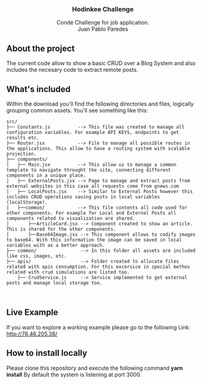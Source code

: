 <h3 align="center">Hodinkee Challenge</h3>

<p align="center">
  Conde Challenge for job application. 
  <br />
  Juan Pablo Paredes
</p>


## About the project

The current code allow to show a basic CRUD over a Blog System and also includes the necesary code to extract remote posts.


## What's included

Within the download you'll find the following directories and files, logically grouping common assets. You'll see something like this:

```text
src/
├── Constants.js          --> This file was created to manage all configuration variables. For example API KEYS, endpoints to get results etc.
├── Router.jsx            --> File to manage all possible routes in the applications. This allow to have a routing system with scalable projection.
├── components/
│   ├── Main.jsx          --> This allow us to manage a common template to navigate throught the site, connecting different components in a unique place.
│   ├── ExternalPosts.jsx --> Page to manage and extract posts from external websites in this case all requests come from gnews.com
│   ├── LocalPosts.jsx    --> Similar to External Posts however this includes CRUD operations saving posts in local variables (localStorage).
│   ├──common/            --> This file contents all code used for other components. For example for Local and External Posts all components related to visualization are shared.
│       ├──ArticleCard.jsx --> Component created to show an article. This is shared for the other components.
│       ├──Base64Image.jsx --> This component allows to codify images to base64. With this information the image can be saved in local variables with as a better approach.
├── common/                --> In this folder all assets are included like css, images, etc.
├── apis/                  --> Folder created to allocate files related with apis consumption. For this excersice in special methos related with crud simulations are listed too.
    ├── CrudService.js     --> Service implemented to get external posts and manage local storage too.



```

## Live Example

If you want to explore a working example please go to the following Link: http://78.46.205.38/

## How to install locally

Please clone this repository and execute the following command <b>yarn install</b> By default the system is listening at port 3000.
